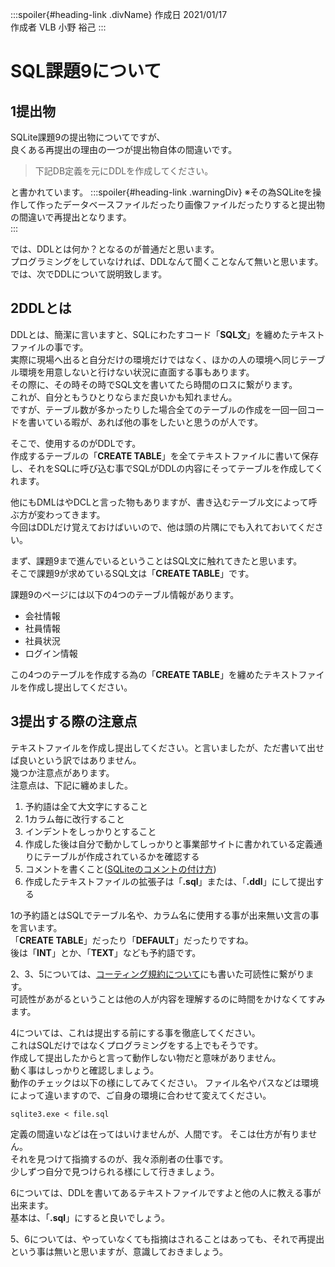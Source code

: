 <link rel="stylesheet" href="https://cdnjs.cloudflare.com/ajax/libs/highlight.js/9.15.10/styles/vs2015.min.css">
<link href="https://sgwp.xyz/Content/github.css" rel="stylesheet">
<link href="https://sgwp.xyz/Content/md2.css" rel="stylesheet"></link>
<script src="https://cdnjs.cloudflare.com/ajax/libs/highlight.js/9.15.10/highlight.min.js"></script>
<script src="https://cdn.jsdelivr.net/npm/highlightjs-line-numbers.js@2.8.0/dist/highlightjs-line-numbers.min.js"></script>
<script>hljs.initHighlightingOnLoad();</script>
<script>hljs.initLineNumbersOnLoad();</script>

:::spoiler{#heading-link .divName}
作成日 2021/01/17  
作成者 VLB 小野 裕己
:::

# SQL課題9について

## <span>1</span>提出物

SQLite課題9の提出物についてですが、  
良くある再提出の理由の一つが提出物自体の間違いです。

> 下記DB定義を元にDDLを作成してください。

と書かれています。
:::spoiler{#heading-link .warningDiv}
※その為SQLiteを操作して作ったデータベースファイルだったり画像ファイルだったりすると提出物の間違いで再提出となります。  
:::

では、DDLとは何か？となるのが普通だと思います。  
プログラミングをしていなければ、DDLなんて聞くことなんて無いと思います。  
では、次でDDLについて説明致します。

## <span>2</span>DDLとは

DDLとは、簡潔に言いますと、SQLにわたすコード「**SQL文**」を纏めたテキストファイルの事です。  
実際に現場へ出ると自分だけの環境だけではなく、ほかの人の環境へ同じテーブル環境を用意しないと行けない状況に直面する事もあります。  
その際に、その時その時でSQL文を書いてたら時間のロスに繋がります。  
これが、自分ともうひとりならまだ良いかも知れません。  
ですが、テーブル数が多かったりした場合全てのテーブルの作成を一回一回コードを書いている暇が、あれば他の事をしたいと思うのが人です。

そこで、使用するのがDDLです。  
作成するテーブルの「**CREATE TABLE**」を全てテキストファイルに書いて保存し、それをSQLに呼び込む事でSQLがDDLの内容にそってテーブルを作成してくれます。

他にもDMLはやDCLと言った物もありますが、書き込むテーブル文によって呼ぶ方が変わってきます。  
今回はDDLだけ覚えておけばいいので、他は頭の片隅にでも入れておいてください。


まず、課題9まで進んでいるということはSQL文に触れてきたと思います。  
そこで課題9が求めているSQL文は「**CREATE TABLE**」です。

課題9のページには以下の4つのテーブル情報があります。

- 会社情報
- 社員情報
- 社員状況
- ログイン情報

この4つのテーブルを作成する為の「**CREATE TABLE**」を纏めたテキストファイルを作成し提出してください。

## <span>3</span>提出する際の注意点

テキストファイルを作成し提出してください。と言いましたが、ただ書いて出せば良いという訳ではありません。  
幾つか注意点があります。  
注意点は、下記に纏めました。

1. 予約語は全て大文字にすること
1. 1カラム毎に改行すること
1. インデントをしっかりとすること
1. 作成した後は自分で動かしてしっかりと事業部サイトに書かれている定義通りにテーブルが作成されているかを確認する
1. コメントを書くこと([SQLiteのコメントの付け方](https://www.dbonline.jp/sqlite/ini/index3.html))
1. 作成したテキストファイルの拡張子は「**.sql**」または、「**.ddl**」にして提出する

1の予約語とはSQLでテーブル名や、カラム名に使用する事が出来無い文言の事を言います。  
「**CREATE TABLE**」だったり「**DEFAULT**」だったりですね。  
後は「**INT**」とか、「**TEXT**」なども予約語です。

2、3、5については、[コーティング規約について](https://sgwp.xyz/md/コーティング規約について)にも書いた可読性に繋がります。  
可読性があがるということは他の人が内容を理解するのに時間をかけなくてすみます。

4については、これは提出する前にする事を徹底してください。  
これはSQLだけではなくプログラミングをする上でもそうです。  
作成して提出したからと言って動作しない物だと意味がありません。  
動く事はしっかりと確認しましょう。  
動作のチェックは以下の様にしてみてください。
ファイル名やパスなどは環境によって違いますので、ご自身の環境に合わせて変えてください。
```
sqlite3.exe < file.sql
```

定義の間違いなどは在ってはいけませんが、人間です。 そこは仕方が有りません。  
それを見つけて指摘するのが、我々添削者の仕事です。  
少しずつ自分で見つけられる様にして行きましょう。

6については、DDLを書いてあるテキストファイルですよと他の人に教える事が出来ます。  
基本は、「**.sql**」にすると良いでしょう。  

5、6については、やっていなくても指摘はされることはあっても、それで再提出という事は無いと思いますが、意識しておきましょう。
